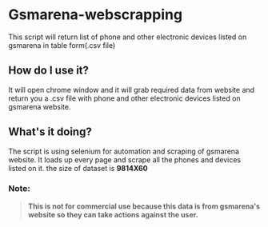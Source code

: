 # Gsmarena-webscrapping
This script will return list of phone and other electronic devices listed on gsmarena in table form(.csv file)


## How do I use it?
    
It will open chrome window and it will grab required data from website and return you a .csv file with phone and other electronic devices listed on gsmarena website.

## What's it doing?

The script is using selenium for automation and scraping of gsmarena website. It loads up every page and scrape all the phones and devices listed on it. 
the size of dataset is **9814X60**
### Note:
> **This is not for commercial use because this data is from gsmarena's website so they can take actions against the user.**
